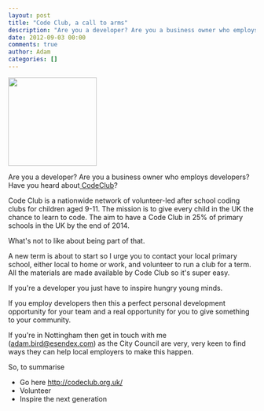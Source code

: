 ```yaml
---
layout: post
title: "Code Club, a call to arms"
description: "Are you a developer? Are you a business owner who employs developers? Have you heard about CodeClub? Code Club is a nationwide network of volunteer-led after school coding clubs for children aged 9-11. The mission is to give every child in the UK ..."
date: 2012-09-03 00:00
comments: true
author: Adam
categories: []
---
```


<img src="/images/code-club-logo.png" alt="" width="180px"/>

Are you a developer? Are you a business owner who employs developers? Have you heard about<a href="http://codeclub.org.uk"> CodeClub</a>?&nbsp;

Code Club is a nationwide network of volunteer-led after school coding clubs for children aged 9-11. The mission is&nbsp;to give every child in the UK the chance to learn to code. The&nbsp;aim to have a Code Club in 25% of primary schools in the UK by the end of 2014.

What's not to like about being part of that.
<!-- more -->
A new term is about to start so I urge you to contact your local primary school, either local to home or work, and volunteer to run a club for a term. All the materials are made available by Code Club so it's super easy.

If you're a developer you just have to inspire hungry young minds.

If you employ developers then this a perfect personal development opportunity for your team and a real opportunity for you to give something to your community.

If you're in Nottingham then get in touch with me (<a href="mailto:adam.bird@esendex.com">adam.bird@esendex.com</a>) as the City Council are very, very keen to find ways they can help local employers to make this happen.

So, to summarise

<ul>
<li>Go here&nbsp;<a href="http://codeclub.org.uk/">http://codeclub.org.uk/</a></li>
<li>Volunteer</li>
<li>Inspire the next generation</li>
</ul>
&nbsp;
